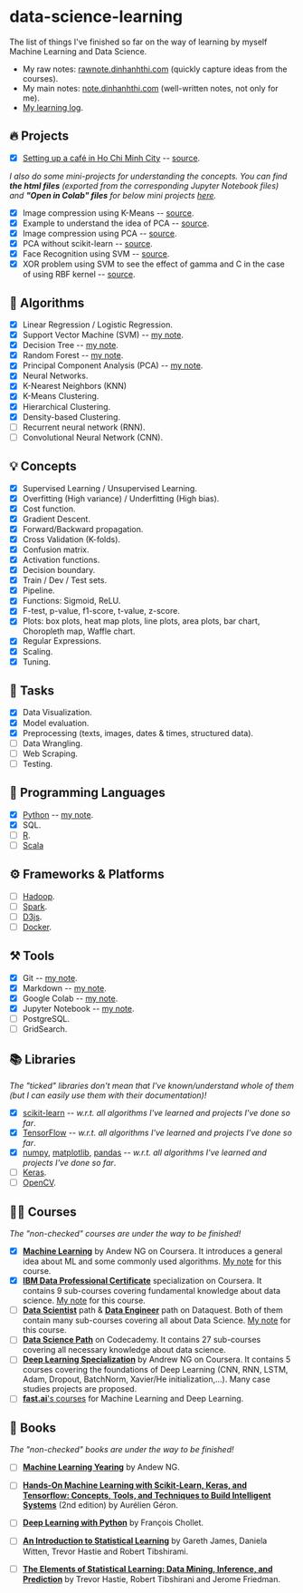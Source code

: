# data-science-learning

The list of things I've finished so far on the way of learning by myself Machine Learning and Data Science. 

- My raw notes: [rawnote.dinhanhthi.com](http://rawnote.dinhanhthi.com) (quickly capture ideas from the courses).
- My main notes: [note.dinhanhthi.com](http://note.dinhanhthi.com) (well-written notes, not only for me).
- [My learning log](https://dinhanhthi.com/my-learning-log).

## 🔥 Projects

- [x] [Setting up a café in Ho Chi Minh City](https://note.dinhanhthi.com/setting-up-a-cafe-in-hcmc) -- [source](https://github.com/dinhanhthi/cafe-in-hcm).

*I also do some mini-projects for understanding the concepts. You can find **the html files** (exported from the corresponding Jupyter Notebook files) and **"Open in Colab" files** for below mini projects [here](https://note.dinhanhthi.com/small-projects-to-understand-concepts).*

- [x] Image compression using K-Means -- [source](https://github.com/dinhanhthi/data-science-learning/blob/master/project-based-learning/K_Means_image_compression.ipynb).
- [x] Example to understand the idea of PCA -- [source](https://github.com/dinhanhthi/data-science-learning/blob/master/project-based-learning/PCA_understanding_example.ipynb).
- [x] Image compression using PCA -- [source](https://github.com/dinhanhthi/data-science-learning/blob/master/project-based-learning/PCA-image-compression.ipynb).
- [x] PCA without scikit-learn -- [source](https://github.com/dinhanhthi/data-science-learning/blob/master/project-based-learning/PCA_without_scikit_learn.ipynb).
- [x] Face Recognition using SVM -- [source](https://github.com/dinhanhthi/data-science-learning/blob/master/project-based-learning/SVM-face-recognition.ipynb).
- [x] XOR problem using SVM to see the effect of gamma and C in the case of using RBF kernel -- [source](https://github.com/dinhanhthi/data-science-learning/blob/master/project-based-learning/SVM-XOR-RBF-kernel-parameters.ipynb).

## 🤖 Algorithms

- [x] Linear Regression / Logistic Regression.
- [x] Support Vector Machine (SVM) -- [my note](https://note.dinhanhthi.com/support-vector-machine).
- [x] Decision Tree -- [my note](https://note.dinhanhthi.com/search?q=decision+tree).
- [x] Random Forest -- [my note](https://note.dinhanhthi.com/random-forest).
- [x] Principal Component Analysis (PCA) -- [my note](https://note.dinhanhthi.com/principal-component-analysis).
- [x] Neural Networks.
- [x] K-Nearest Neighbors (KNN)
- [x] K-Means Clustering.
- [x] Hierarchical Clustering.
- [x] Density-based Clustering.
- [ ] Recurrent neural network (RNN).
- [ ] Convolutional Neural Network (CNN).

## 💡 Concepts

- [x] Supervised Learning / Unsupervised Learning.
- [x] Overfitting (High variance) / Underfitting (High bias).
- [x] Cost function.
- [x] Gradient Descent.
- [x] Forward/Backward propagation.
- [x] Cross Validation (K-folds).
- [x] Confusion matrix.
- [x] Activation functions.
- [x] Decision boundary.
- [x] Train / Dev / Test sets.
- [x] Pipeline.
- [x] Functions: Sigmoid, ReLU.
- [x] F-test, p-value, f1-score, t-value, z-score.
- [x] Plots: box plots, heat map plots, line plots, area plots, bar chart, Choropleth map, Waffle chart.
- [x] Regular Expressions.
- [x] Scaling.
- [x] Tuning.

## 🎲 Tasks

- [x] Data Visualization.
- [x] Model evaluation.
- [x] Preprocessing (texts, images, dates & times, structured data).
- [ ] Data Wrangling.
- [ ] Web Scraping. 
- [ ] Testing.

## 🐍 Programming Languages

- [x] [Python](https://www.python.org/) -- [my note](https://note.dinhanhthi.com/#python).
- [x] SQL.
- [ ] [R](https://www.r-project.org/).
- [ ] [Scala](https://www.scala-lang.org/)

## ⚙️ Frameworks & Platforms

- [ ] [Hadoop](https://hadoop.apache.org/).
- [ ] [Spark](https://spark.apache.org/).
- [ ] [D3js](https://d3js.org/).
- [ ] [Docker](https://www.docker.com/).

## ⚒️ Tools

- [x] Git -- [my note](https://note.dinhanhthi.com/git).
- [x] Markdown -- [my note](https://note.dinhanhthi.com/markdown).
- [x] Google Colab -- [my note](https://note.dinhanhthi.com/google-colab).
- [x] Jupyter Notebook -- [my note](https://note.dinhanhthi.com/jupyter-notebook).
- [ ] PostgreSQL.
- [ ] GridSearch.

## 📚 Libraries

*The "ticked" libraries don't mean that I've known/understand whole of them (but I can easily use them with their documentation)!*

- [x] [scikit-learn](https://scikit-learn.org/stable/) -- *w.r.t. all algorithms I've learned and projects I've done so far*.
- [x] [TensorFlow](https://www.tensorflow.org/) -- *w.r.t. all algorithms I've learned and projects I've done so far*.
- [x] [numpy](https://numpy.org/), [matplotlib](https://matplotlib.org/), [pandas](https://pandas.pydata.org/) -- *w.r.t. all algorithms I've learned and projects I've done so far*.
- [ ] [Keras](https://keras.io/).
- [ ] [OpenCV](https://opencv.org/).

## 👨‍🏫 Courses

*The "non-checked" courses are under the way to be finished!*

- [x] [**Machine Learning**](https://www.coursera.org/learn/machine-learning) by Andew NG on Coursera. It introduces a general idea about ML and some commonly used algorithms. [My note](https://rawnote.dinhanhthi.com/tags#ml-coursera) for this course.
- [x] **[IBM Data Professional Certificate](https://www.coursera.org/specializations/ibm-data-science-professional-certificate)** specialization on Coursera. It contains 9 sub-courses covering fundamental knowledge about data science. [My note](https://rawnote.dinhanhthi.com/tags#ibm-data) for this course.
- [ ] **[Data Scientist](https://www.dataquest.io/path/data-scientist)** path & **[Data Engineer](https://www.dataquest.io/path/data-engineer/)** path on Dataquest. Both of them contain many sub-courses covering all about Data Science. [My note](https://rawnote.dinhanhthi.com/tags#dataquest) for this course.
- [ ] **[Data Science Path](https://www.codecademy.com/learn/paths/data-science)** on Codecademy. It contains 27 sub-courses covering all necessary knowledge about data science.
- [ ] **[Deep Learning Specialization](https://www.coursera.org/specializations/deep-learning)** by Andrew NG on Coursera. It contains 5 courses covering the foundations of Deep Learning (CNN, RNN, LSTM, Adam, Dropout, BatchNorm, Xavier/He initialization,...). Many case studies projects are proposed.
- [ ] [**fast.ai**'s courses](https://www.fast.ai/) for Machine Learning and Deep Learning.

## 📖 Books

*The "non-checked" books are under the way to be finished!*

- [ ] **[Machine Learning Yearing](https://www.deeplearning.ai/machine-learning-yearning/)** by Andew NG.
- [ ] **[Hands-On Machine Learning with Scikit-Learn, Keras, and Tensorflow: Concepts, Tools, and Techniques to Build Intelligent Systems](https://www.oreilly.com/library/view/hands-on-machine-learning/9781492032632/)** (2nd edition) by Aurélien Géron.
- [ ] **[Deep Learning with Python](https://www.manning.com/books/deep-learning-with-python)** by François Chollet.
- [ ] **[An Introduction to Statistical Learning](https://www-bcf.usc.edu/~gareth/ISL/)** by Gareth James, Daniela Witten, Trevor Hastie and Robert Tibshirami.
- [ ] **[The Elements of Statistical Learning: Data Mining, Inference, and Prediction](http://web.stanford.edu/~hastie/ElemStatLearn/)** by Trevor Hastie, Robert Tibshirani and Jerome Friedman.



